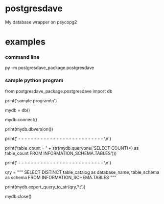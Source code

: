 # postgresdave
My database wrapper on psycopg2

# examples

### command line
py -m postgresdave_package.postgresdave

### sample python program
from postgresdave_package.postgresdave import db 

print('sample program\n')

mydb = db()

mydb.connect()

print(mydb.dbversion())

print(' - - - - - - - - - - - - - - - - - - - - - - - - - - -  \n')

print('table_count = ' + str(mydb.queryone('SELECT COUNT(*) as table_count FROM INFORMATION_SCHEMA.TABLES')))

print(' - - - - - - - - - - - - - - - - - - - - - - - - - - -  \n')

qry = """
SELECT DISTINCT table_catalog as database_name, table_schema as schema 
FROM INFORMATION_SCHEMA.TABLES
"""

print(mydb.export_query_to_str(qry,'\t'))

mydb.close()		

